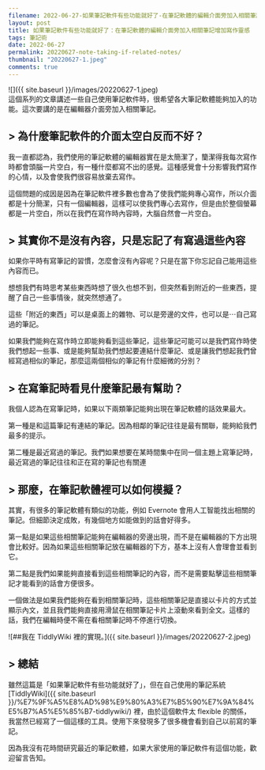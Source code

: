 ```yaml
---
filename: 2022-06-27-如果筆記軟件有些功能就好了-在筆記軟體的編輯介面旁加入相關筆記增加寫作靈感.md
layout: post
title: 如果筆記軟件有些功能就好了：在筆記軟體的編輯介面旁加入相關筆記增加寫作靈感
tags: 筆記術
date: 2022-06-27
permalink: 20220627-note-taking-if-related-notes/
thumbnail: "20220627-1.jpeg"
comments: true
---
```


![]({{ site.baseurl }}/images/20220627-1.jpeg)  
這個系列的文章講述一些自己使用筆記軟件時，很希望各大筆記軟體能夠加入的功能。這次要講的是在編輯器介面旁加入相關筆記。

## > 為什麼筆記軟件的介面太空白反而不好？

我一直都認為，我們使用的筆記軟體的編輯器實在是太簡潔了，籣潔得我每次寫作時都會頭腦一片空白，有一種什麼都寫不出的感覺。這種感覺會十分影響我們寫作的心情，以及會使我們很容易放棄去寫作。

這個問題的成因是因為在筆記軟件裡多數也會為了使我們能夠專心寫作，所以介面都是十分簡潔，只有一個編輯器，這樣可以使我們專心去寫作，但是由於整個螢幕都是一片空白，所以在我們在寫作時內容時，大腦自然會一片空白。


## > 其實你不是沒有內容，只是忘記了有寫過這些內容

如果你平時有寫筆記的習慣，怎麼會沒有內容呢？只是在當下你忘記自己能用這些內容而已。

想想我們有時思考某些東西時想了很久也想不到，但突然看到附近的一些東西，提醒了自己一些事情後，就突然想通了。

這些「附近的東西」可以是桌面上的雜物、可以是旁邊的文件，也可以是⋯自己寫過的筆記。

如果我們能夠在寫作時立即能夠看到這些筆記，這些筆記可能可以是我們寫作時使我們想起一些事、或是能夠幫助我們想起要連結什麼筆記、或是讓我們想起我們曾經寫過相似的筆記，那麼這兩個相似的筆記有什麼細微的分別？


## > 在寫筆記時看見什麼筆記最有幫助？

我個人認為在寫筆記時，如果以下兩類筆記能夠出現在筆記軟體的話效果最大。

第一種是和這篇筆記有連結的筆記。因為相鄰的筆記往往是最有關聯，能夠給我們最多的提示。

第二種是最近寫過的筆記。我們如果想要在某時間集中在同一個主題上寫筆記時，最近寫過的筆記往往和正在寫的筆記也有關連　



## > 那麼，在筆記軟體裡可以如何模擬？

其實，有很多的筆記軟體有類似的功能，例如 Evernote 會用人工智能找出相關的筆記。但細節決定成敗，有幾個地方如能做到的話會好得多。

第一點是如果這些相關筆記能夠在編輯器的旁邊出現，而不是在編輯器的下方出現會比較好。因為如果這些相關筆記放在編輯器的下方，基本上沒有人會理會並看到它。

第二點是我們如果能夠直接看到這些相關筆記的內容，而不是需要點擊這些相關筆記才能看到的話會方便很多。

一個做法是如果我們能夠在看到相關筆記時，這些相關筆記是直接以卡片的方式並顯示內文，並且我們能夠直接用滑鼠在相關筆記卡片上滾動來看到全文。這樣的話，我們在編輯時便不需在看相關筆記時不停進行切換。

![##我在 TiddlyWiki 裡的實現。]({{ site.baseurl }}/images/20220627-2.jpeg)

## > 總結

雖然這篇是「如果筆記軟件有些功能就好了」，但在自己使用的筆記系統 [TiddlyWiki]({{ site.baseurl }}/%E7%9F%A5%E8%AD%98%E9%80%A3%E7%B5%90%E7%9A%84%E5%B7%A5%E5%85%B7-tiddlywiki/) 裡，由於這個軟件太 flexible 的關係，我當然已經寫了一個這樣的工具。使用下來發現多了很多機會看到自己以前寫的筆記。

因為我沒有花時間研究最近的筆記軟體，如果大家使用的筆記軟件有這個功能，歡迎留言告知。